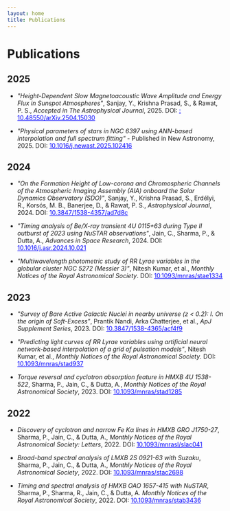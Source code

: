 ```yaml
---
layout: home
title: Publications
---
```


# Publications

<!-- ## 2025 -->
<!-- - *"Stellar Classification Using Machine Learning"* - Published in MNRAS, 2025. -->
## 2025
- *"Height-Dependent Slow Magnetoacoustic Wave Amplitude and Energy Flux in Sunspot Atmospheres"*, Sanjay, Y., Krishna Prasad, S., & Rawat, P. S., *Accepted in The Astrophysical Journal*, 2025. DOI: <a href="https://ui.adsabs.harvard.edu/link_gateway/2025arXiv250415030S/doi:10.48550/arXiv.2504.15030" target="_blank" rel="noopener noreferrer" style="color: blue; text-decoration: underline;">: 
10.48550/arXiv.2504.15030</a>

- *"Physical parameters of stars in NGC 6397 using ANN-based interpolation and full spectrum fitting"* - Published in New Astronomy, 2025. DOI: <a href="https://doi.org/10.1016/j.newast.2025.102416" target="_blank" rel="noopener noreferrer" style="color: blue; text-decoration: underline;">10.1016/j.newast.2025.102416</a>

## 2024
- *"On the Formation Height of Low-corona and Chromospheric Channels of the Atmospheric Imaging Assembly (AIA) onboard the Solar Dynamics Observatory (SDO)"*, Sanjay, Y., Krishna Prasad, S., Erdélyi, R., Korsós, M. B., Banerjee, D., & Rawat, P. S., *Astrophysical Journal*, 2024. DOI: <a href="https://ui.adsabs.harvard.edu/link_gateway/2024ApJ...975..236S/doi:10.3847/1538-4357/ad7d8c" target="_blank" rel="noopener noreferrer" style="color: blue; text-decoration: underline;">10.3847/1538-4357/ad7d8c</a>

- *"Timing analysis of Be/X-ray transient 4U 0115+63 during Type II outburst of 2023 using NuSTAR observations"*, Jain, C., Sharma, P., & Dutta, A., *Advances in Space Research*, 2024. DOI: <a href="https://doi.org/10.1016/j.asr.2024.10.021" target="_blank" rel="noopener noreferrer" style="color: blue; text-decoration: underline;">10.1016/j.asr.2024.10.021</a>

- *"Multiwavelength photometric study of RR Lyrae variables in the globular cluster NGC 5272 (Messier 3)"*, Nitesh Kumar, et al., *Monthly Notices of the Royal Astronomical Society*. DOI: <a href="https://doi.org/10.1093/mnras/stae1334" target="_blank" rel="noopener noreferrer" style="color: blue; text-decoration: underline;">10.1093/mnras/stae1334</a>

## 2023
- *"Survey of Bare Active Galactic Nuclei in nearby universe (z < 0.2): I. On the origin of Soft-Excess"*, Prantik Nandi, Arka Chatterjee, et al., *ApJ Supplement Series*, 2023. DOI: <a href="https://doi.org/10.3847/1538-4365/acf4f9" target="_blank" rel="noopener noreferrer" style="color: blue; text-decoration: underline;">10.3847/1538-4365/acf4f9</a>

- *"Predicting light curves of RR Lyrae variables using artificial neural network-based interpolation of a grid of pulsation models"*, Nitesh Kumar, et al., *Monthly Notices of the Royal Astronomical Society*. DOI: <a href="https://doi.org/10.1093/mnras/stad937" target="_blank" rel="noopener noreferrer" style="color: blue; text-decoration: underline;">10.1093/mnras/stad937</a>

- *Torque reversal and cyclotron absorption feature in HMXB 4U 1538-522*, Sharma, P., Jain, C., & Dutta, A., *Monthly Notices of the Royal Astronomical Society*, 2023. DOI: <a href="https://doi.org/10.1093/mnras/stad1285" target="_blank" rel="noopener noreferrer" style="color: blue; text-decoration: underline;">10.1093/mnras/stad1285</a>

## 2022
- *Discovery of cyclotron and narrow Fe Kα lines in HMXB GRO J1750-27*, Sharma, P., Jain, C., & Dutta, A., *Monthly Notices of the Royal Astronomical Society: Letters*, 2022. DOI: <a href="https://doi.org/10.1093/mnrasl/slac041" target="_blank" rel="noopener noreferrer" style="color: blue; text-decoration: underline;">10.1093/mnrasl/slac041</a>

- *Broad-band spectral analysis of LMXB 2S 0921-63 with Suzaku*, Sharma, P., Jain, C., & Dutta, A., *Monthly Notices of the Royal Astronomical Society*, 2022. DOI: <a href="https://doi.org/10.1093/mnras/stac2698" target="_blank" rel="noopener noreferrer" style="color: blue; text-decoration: underline;">10.1093/mnras/stac2698</a>

- *Timing and spectral analysis of HMXB OAO 1657-415 with NuSTAR*, Sharma, P., Sharma, R., Jain, C., & Dutta, A. *Monthly Notices of the Royal Astronomical Society*, 2022. DOI: <a href="https://doi.org/10.1093/mnras/stab3436" target="_blank" rel="noopener noreferrer" style="color: blue; text-decoration: underline;">10.1093/mnras/stab3436</a>